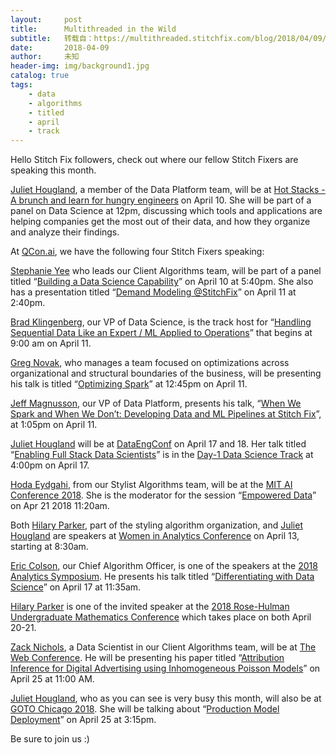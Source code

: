 ```yaml
---
layout:     post
title:      Multithreaded in the Wild
subtitle:   转载自：https://multithreaded.stitchfix.com/blog/2018/04/09/MITW/
date:       2018-04-09
author:     未知
header-img: img/background1.jpg
catalog: true
tags:
    - data
    - algorithms
    - titled
    - april
    - track
---
```


Hello Stitch Fix followers, check out where our fellow Stitch Fixers are speaking this month.

[Juliet Hougland](https://twitter.com/j_houg), a member of the Data Platform team, 
will be at [Hot Stacks - A brunch and learn for hungry engineers](https://www.eventbrite.com/e/hot-stacks-a-brunch-and-learn-for-hungry-engineers-tickets-44347398262) 
on April 10. She will be part of a panel on Data Science at 12pm, discussing which tools and applications are helping companies get the most out of their data, 
and how they organize and analyze their findings.

At [QCon.ai](https://qcon.ai/speakers/qconai2018), we have the following four Stitch Fixers speaking:

[Stephanie Yee](https://www.linkedin.com/in/stephaniejyee) who leads our Client Algorithms team, will be part of a panel 
titled “[Building a Data Science Capability](https://qcon.ai/qconai2018/keynote/panel-building-data-science-capability-live-recording-infoq-podcast)”
on April 10 at 5:40pm. 
She also has a presentation titled “[Demand Modeling @StitchFix](https://qcon.ai/qconai2018/presentation/demand-modeling-stitchfix)”
on April 11 at 2:40pm.

[Brad Klingenberg](https://www.linkedin.com/pub/brad-klingenberg/34/5a4/7aa), our VP of Data Science, is the track host for 
“[Handling Sequential Data Like an Expert / ML Applied to Operations](https://qcon.ai/qconai2018/track/handling-sequential-data-expert-ml-applied-operations)” 
that begins at 9:00 am on April 11.

[Greg Novak](https://www.linkedin.com/in/gsnovak), who manages a team focused on optimizations across organizational and structural boundaries of the business,
will be presenting his talk is titled “[Optimizing Spark](https://qcon.ai/qconai2018/presentation/optimizing-spark)” at 12:45pm on April 11.

[Jeff Magnusson](https://www.linkedin.com/in/jmagnuss), our VP of Data Platform, presents his talk, 
“[When We Spark and When We Don’t: Developing Data and ML Pipelines at Stitch Fix](https://qcon.ai/qconai2018/presentation/when-we-spark-and-when-we-don%E2%80%99t-developing-data-and-ml-pipelines-stitch-fix)”, at 1:05pm on April 11.

[Juliet Hougland](https://twitter.com/j_houg) will be at [DataEngConf](http://www.dataengconf.com/) on April 17 and 18. Her talk 
titled “[Enabling Full Stack Data Scientists](http://www.dataengconf.com/enabling-full-stack-data-scientists-at-stitch-fix)” 
is in the [Day-1 Data Science Track](http://www.dataengconf.com/schedule) at 4:00pm on April 17.

[Hoda Eydgahi](https://www.linkedin.com/in/hoda-), from our Stylist Algorithms team, will be at the
[MIT AI Conference 2018](http://northerncalifornia.alumclub.mit.edu/s/1314/2015/club-class-main.aspx?sid=1314&gid=25&pgid=40939&content_id=43744).
She is the moderator for the session “[Empowered Data](http://northerncalifornia.alumclub.mit.edu/s/1314/2015/club-class-main.aspx?sid=1314&gid=25&pgid=42513&content_id=45194)” on Apr 21 2018 11:20am.

Both [Hilary Parker](https://www.linkedin.com/in/parkerhilary), part of the styling algorithm organization, and [Juliet Hougland](https://twitter.com/j_houg) 
are speakers at [Women in Analytics Conference](https://womeninanalyticsconference.splashthat.com/)
on April 13, starting at 8:30am.

[Eric Colson](https://www.linkedin.com/in/ecolson), our Chief Algorithm Officer, is one of the speakers at the
[2018 Analytics Symposium](http://www.iiasymposium.com/). He presents his talk titled “[Differentiating with Data Science](http://www.iiasymposium.com/agenda)” on April 17 at 11:35am.

[Hilary Parker](https://www.linkedin.com/in/parkerhilary) is one of the invited speaker at the 
[2018 Rose-Hulman Undergraduate Mathematics Conference](https://www.rose-hulman.edu/class/ma/web/mathconf/2018/index.shtml) 
which takes place on both April 20-21.

[Zack Nichols](https://www.linkedin.com/in/zachary-nichols-2a5a1496), a Data Scientist in our Client Algorithms team,
will be at [The Web Conference](https://www2018.thewebconf.org/program/industry-track). He will be presenting his paper titled 
“[Attribution Inference for Digital Advertising using Inhomogeneous Poisson Models](https://www2018.thewebconf.org/alternate-sessions-details?track=industry-track#industry-track)” 
on April 25 at 11:00 AM.

[Juliet Hougland](https://twitter.com/j_houg), who as you can see is very busy this month, will also be at [GOTO Chicago 2018](https://gotochgo.com/2018). She will be talking about
“[Production Model Deployment](https://gotochgo.com/2018/sessions/370)” on April 25 at 3:15pm.

Be sure to join us :)
